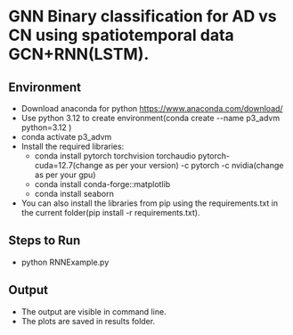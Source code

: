 # GNN Binary classification for AD vs CN using spatiotemporal data GCN+RNN(LSTM).

## Environment
- Download anaconda for python https://www.anaconda.com/download/
- Use python 3.12 to create environment(conda create --name p3_advm python=3.12 )
- conda activate p3_advm
- Install the required libraries:
    - conda install pytorch torchvision torchaudio pytorch-cuda=12.7(change as per your version) -c pytorch -c nvidia(change as per your gpu)
    - conda install conda-forge::matplotlib
    - conda install seaborn
- You can also install the libraries from pip using the requirements.txt in the current folder(pip install -r requirements.txt).


## Steps to Run
- python  RNNExample.py

## Output
- The output are visible in command line.
- The plots are saved in results folder.